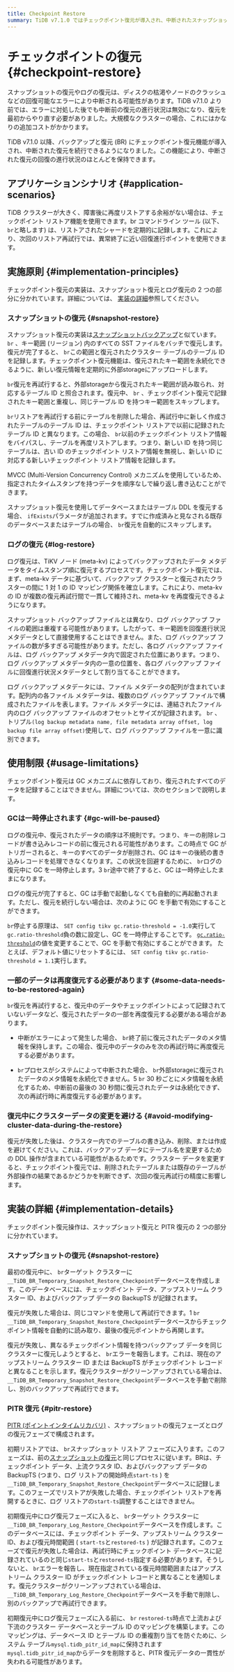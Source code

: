 ```yaml
---
title: Checkpoint Restore
summary: TiDB v7.1.0 ではチェックポイント復元が導入され、中断されたスナップショットとログの復元を最初からやり直さずに続行できるようになりました。復元されたシャードとテーブル ID が記録されるため、再試行時に中断に近い進行ポイントを使用できます。ただし、GC メカニズムに依存しているため、一部のデータを再度復元する必要がある場合があります。正確性を確保するには、復元中にクラスター データを変更しないようにすることが重要です。
---
```


# チェックポイントの復元 {#checkpoint-restore}

スナップショットの復元やログの復元は、ディスクの枯渇やノードのクラッシュなどの回復可能なエラーにより中断される可能性があります。TiDB v7.1.0 より前では、エラーに対処した後でも中断前の復元の進行状況は無効になり、復元を最初からやり直す必要がありました。大規模なクラスターの場合、これにはかなりの追加コストがかかります。

TiDB v7.1.0 以降、バックアップと復元 (BR) にチェックポイント復元機能が導入され、中断された復元を続行できるようになりました。この機能により、中断された復元の回復の進行状況のほとんどを保持できます。

## アプリケーションシナリオ {#application-scenarios}

TiDB クラスターが大きく、障害後に再度リストアする余裕がない場合は、チェックポイント リストア機能を使用できます。br コマンドライン ツール (以下、 `br`と略します) は、リストアされたシャードを定期的に記録します。これにより、次回のリストア再試行では、異常終了に近い回復進行ポイントを使用できます。

## 実施原則 {#implementation-principles}

チェックポイント復元の実装は、スナップショット復元とログ復元の 2 つの部分に分かれています。詳細については、 [実装の詳細](#implementation-details)参照してください。

### スナップショットの復元 {#snapshot-restore}

スナップショット復元の実装は[スナップショットバックアップ](/br/br-checkpoint-backup.md#implementation-details)と似ています。 `br` 、キー範囲 (リージョン) 内のすべての SST ファイルをバッチで復元します。復元が完了すると、 `br`この範囲と復元されたクラスター テーブルのテーブル ID を記録します。チェックポイント復元機能は、復元されたキー範囲を永続化できるように、新しい復元情報を定期的に外部storageにアップロードします。

`br`復元を再試行すると、外部storageから復元されたキー範囲が読み取られ、対応するテーブル ID と照合されます。復元中、 `br` 、チェックポイント復元で記録されたキー範囲と重複し、同じテーブル ID を持つキー範囲をスキップします。

`br`リストアを再試行する前にテーブルを削除した場合、再試行中に新しく作成されたテーブルのテーブル ID は、チェックポイント リストアで以前に記録されたテーブル ID と異なります。この場合、 `br`以前のチェックポイント リストア情報をバイパスし、テーブルを再度リストアします。つまり、新しい ID を持つ同じテーブルは、古い ID のチェックポイント リストア情報を無視し、新しい ID に対応する新しいチェックポイント リストア情報を記録します。

MVCC (Multi-Version Concurrency Control) メカニズムを使用しているため、指定されたタイムスタンプを持つデータを順序なしで繰り返し書き込むことができます。

スナップショット復元を使用してデータベースまたはテーブル DDL を復元する場合、 `ifExists`パラメータが追加されます。すでに作成済みと見なされる既存のデータベースまたはテーブルの場合、 `br`復元を自動的にスキップします。

### ログの復元 {#log-restore}

ログ復元は、TiKV ノード (meta-kv) によってバックアップされたデータ メタデータをタイムスタンプ順に復元するプロセスです。チェックポイント復元では、まず、meta-kv データに基づいて、バックアップ クラスターと復元されたクラスターの間に 1 対 1 の ID マッピング関係を確立します。これにより、meta-kv の ID が複数の復元再試行間で一貫して維持され、meta-kv を再度復元できるようになります。

スナップショット バックアップ ファイルとは異なり、ログ バックアップ ファイルの範囲は重複する可能性があります。したがって、キー範囲を回復進行状況メタデータとして直接使用することはできません。また、ログ バックアップ ファイルの数が多すぎる可能性があります。ただし、各ログ バックアップ ファイルは、ログ バックアップ メタデータ内で固定された位置にあります。つまり、ログ バックアップ メタデータ内の一意の位置を、各ログ バックアップ ファイルに回復進行状況メタデータとして割り当てることができます。

ログ バックアップ メタデータには、ファイル メタデータの配列が含まれています。配列内の各ファイル メタデータは、複数のログ バックアップ ファイルで構成されたファイルを表します。ファイル メタデータには、連結されたファイル内のログ バックアップ ファイルのオフセットとサイズが記録されます。 `br` 、トリプル`(log backup metadata name, file metadata array offset, log backup file array offset)`使用して、ログ バックアップ ファイルを一意に識別できます。

## 使用制限 {#usage-limitations}

チェックポイント復元は GC メカニズムに依存しており、復元されたすべてのデータを記録することはできません。詳細については、次のセクションで説明します。

### GCは一時停止されます {#gc-will-be-paused}

ログの復元中、復元されたデータの順序は不規則です。つまり、キーの削除レコードが書き込みレコードの前に復元される可能性があります。この時点で GC がトリガーされると、キーのすべてのデータが削除され、GC はキーの後続の書き込みレコードを処理できなくなります。この状況を回避するために、 `br`ログの復元中に GC を一時停止します。3 `br`途中で終了すると、GC は一時停止したままになります。

ログの復元が完了すると、GC は手動で起動しなくても自動的に再起動されます。ただし、復元を続行しない場合は、次のように GC を手動で有効にすることができます。

`br`停止する原理は、 `SET config tikv gc.ratio-threshold = -1.0`実行して`gc.ratio-threshold`負の数に設定し、GC を一時停止することです。 [`gc.ratio-threshold`](/tikv-configuration-file.md#ratio-threshold)の値を変更することで、GC を手動で有効にすることができます。 たとえば、デフォルト値にリセットするには、 `SET config tikv gc.ratio-threshold = 1.1`実行します。

### 一部のデータは再度復元する必要があります {#some-data-needs-to-be-restored-again}

`br`復元を再試行すると、復元中のデータやチェックポイントによって記録されていないデータなど、復元されたデータの一部を再度復元する必要がある場合があります。

-   中断がエラーによって発生した場合、 `br`終了前に復元されたデータのメタ情報を保持します。この場合、復元中のデータのみを次の再試行時に再度復元する必要があります。

-   `br`プロセスがシステムによって中断された場合、 `br`外部storageに復元されたデータのメタ情報を永続化できません。5 `br` 30 秒ごとにメタ情報を永続化するため、中断前の最後の 30 秒間に復元されたデータは永続化できず、次の再試行時に再度復元する必要があります。

### 復元中にクラスターデータの変更を避ける {#avoid-modifying-cluster-data-during-the-restore}

復元が失敗した後は、クラスター内でのテーブルの書き込み、削除、または作成を避けてください。これは、バックアップ データにテーブル名を変更するための DDL 操作が含まれている可能性があるためです。クラスター データを変更すると、チェックポイント復元では、削除されたテーブルまたは既存のテーブルが外部操作の結果であるかどうかを判断できず、次回の復元再試行の精度に影響します。

## 実装の詳細 {#implementation-details}

チェックポイント復元操作は、スナップショット復元と PITR 復元の 2 つの部分に分かれています。

### スナップショットの復元 {#snapshot-restore}

最初の復元中に、 `br`ターゲット クラスターに`__TiDB_BR_Temporary_Snapshot_Restore_Checkpoint`データベースを作成します。このデータベースには、チェックポイント データ、アップストリーム クラスター ID、およびバックアップ データの BackupTS が記録されます。

復元が失敗した場合は、同じコマンドを使用して再試行できます。1 `br` `__TiDB_BR_Temporary_Snapshot_Restore_Checkpoint`データベースからチェックポイント情報を自動的に読み取り、最後の復元ポイントから再開します。

復元が失敗し、異なるチェックポイント情報を持つバックアップ データを同じクラスターに復元しようとすると、 `br`エラーを報告します。これは、現在のアップストリーム クラスター ID または BackupTS がチェックポイント レコードと異なることを示します。復元クラスターがクリーンアップされている場合は、 `__TiDB_BR_Temporary_Snapshot_Restore_Checkpoint`データベースを手動で削除し、別のバックアップで再試行できます。

### PITR 復元 {#pitr-restore}

[PITR (ポイントインタイムリカバリ)](/br/br-pitr-guide.md) 、スナップショットの復元フェーズとログの復元フェーズで構成されます。

初期リストアでは、 `br`スナップショット リストア フェーズに入ります。このフェーズは、前の[スナップショットの復元](#snapshot-restore-1)と同じプロセスに従います。BRは、チェックポイント データ、上流クラスタ ID、およびバックアップ データの BackupTS (つまり、ログ リストアの開始時点`start-ts` ) を`__TiDB_BR_Temporary_Snapshot_Restore_Checkpoint`データベースに記録します。このフェーズでリストアが失敗した場合、チェックポイント リストアを再開するときに、ログ リストアの`start-ts`調整することはできません。

初期復元中にログ復元フェーズに入ると、 `br`ターゲット クラスターに`__TiDB_BR_Temporary_Log_Restore_Checkpoint`データベースを作成します。このデータベースには、チェックポイント データ、アップストリーム クラスター ID、および復元時間範囲 ( `start-ts`と`restored-ts` ) が記録されます。このフェーズで復元が失敗した場合は、再試行時にチェックポイント データベースに記録されているのと同じ`start-ts`と`restored-ts`指定する必要があります。そうしないと、 `br`エラーを報告し、現在指定されている復元時間範囲またはアップストリーム クラスター ID がチェックポイント レコードと異なることを通知します。復元クラスターがクリーンアップされている場合は、 `__TiDB_BR_Temporary_Log_Restore_Checkpoint`データベースを手動で削除し、別のバックアップで再試行できます。

初期復元中にログ復元フェーズに入る前に、 `br` `restored-ts`時点で上流および下流のクラスター データベースとテーブル ID のマッピングを構築します。このマッピングは、データベース ID とテーブル ID の重複割り当てを防ぐために、システム テーブル`mysql.tidb_pitr_id_map`に保持されます`mysql.tidb_pitr_id_map`からデータを削除すると、PITR 復元データの一貫性が失われる可能性があります。
